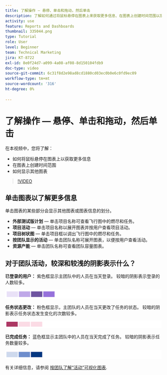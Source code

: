```yaml
---
title: 了解操作 — 悬停、单击和拖动，然后单击
description: 了解如何通过将鼠标悬停在图表上来获取更多信息、在图表上创建时间范围以及如何显示其他图表，所有这些都可以 [!UICONTROL Enhanced Analytics].
activity: use
feature: Reports and Dashboards
thumbnail: 335044.png
type: Tutorial
role: User
level: Beginner
team: Technical Marketing
jira: KT-8722
exl-id: 8e0f24d7-a099-4a08-af08-8d150104fdb9
doc-type: video
source-git-commit: 6c31f8d2e98ad8cd1880cd03ec0b0e6c0fd9ec09
workflow-type: tm+mt
source-wordcount: '316'
ht-degree: 0%

---
```


# 了解操作 — 悬停、单击和拖动，然后单击

在本视频中，您将了解：

* 如何将鼠标悬停在图表上以获取更多信息
* 在图表上创建时间范围
* 如何显示其他图表

>[!VIDEO](https://video.tv.adobe.com/v/335044/?quality=12&learn=on)

## 单击图表以了解更多信息

单击图表的某些部分会显示其他图表或图表信息的划分。

* **外部测试版计划** — 单击项目名称可查看飞行图中的燃尽和任务。
* **项目活动** — 单击项目名称以展开图表并按用户查看项目活动。
* **项目树状图** — 单击项目框以调出飞行图中的燃尽和任务。
* **按团队显示的活动** — 单击团队名称可展开图表，以便按用户查看活动。
* **资源产能** — 单击团队名称可查看团队容量图表。

## 对于团队活动，较深和较浅的阴影表示什么？

**已登录的用户：** 紫色框显示主团队中的人员在当天登录。 较暗的阴影表示登录的人数较多。

![紫色阴影框的图像](assets/purple-shaded-boxes.png)

**任务状态更改：** 粉色框显示，主团队的人员在当天更改了任务的状态。 较暗的阴影表示任务状态发生变化的次数较多。

![粉色阴影框的图像](assets/pink-shaded-boxes.png)

**已完成任务：** 蓝色框显示主团队中的人员在当天完成了任务。 较暗的阴影表示任务数量较多。

![蓝色阴影框的图像](assets/blue-shaded-boxes.png)

有关详细信息，请参阅 [按团队了解“活动”可视化图表](https://experienceleague.adobe.com/docs/workfront/using/reporting/enhanced-analytics/activity-by-team-overview.html?lang=en).
